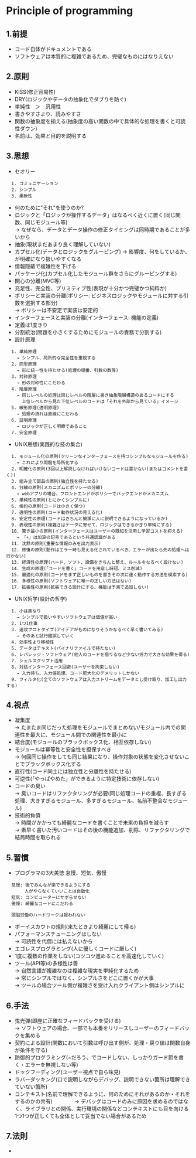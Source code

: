 # Principle of programming

## 1.前提
- コード自体がドキュメントである
- ソフトウェアは本質的に複雑であるため、完璧なものにはなりえない

## 2.原則
- KISS(修正容易性)
- DRY(ロジックやデータの抽象化でダブりを防ぐ)
- 単純性　＞　汎用性
- 書きやすさより、読みやすさ
- 関数の抽象度を揃える(抽象度の高い関数の中で具体的な処理を書くと可読性ダウン)
- 名前は、効果と目的を説明する

## 3.思想
- セオリー
```
  1. コミュニケーション
  2. シンプル
  3. 柔軟性
```
- 何のために"それ"を使うのか?
- ロジックと「ロジックが操作するデータ」はなるべく近くに置く(同じ関数、同じモジュール等)  
  → なぜなら、データとデータ操作の修正タイミングは同時期であることが多いから
- 抽象(現状まだあまり良く理解していない)
- カプセル化(データとロジックをグルーピング)
  → 影響度、何をしているか、が明確になり扱いやすくなる
- 情報隠蔽で複雑性を下げる
- パッケージ化(カプセル化したモジュール群をさらにグルーピングする)
- 関心の分離(MVC等)
- 充足性、完全性、プリミティブ性(表現が十分かつ完璧かつ純粋か)
- ポリシーと実装の分離(ポリシー: ビジネスロジックやモジュールに対する引数を選択する部分)  
  → ポリシーは不安定で実装は安定的
- インターフェースと実装の分離(インターフェース: 機能の定義)
- 定義は1度きり
- 分割統治(問題を小さくするためにモジュールの責務で分割する)
- 設計原理
```
  1. 単純原理
    → シンプル、局所的な完全性を重視する
  2. 同型原理
    → 形に統一性を持たせる(処理の順番、引数の数等)
  3. 対称原理
    → 形の対称性にこだわる
  4. 階層原理
    → 同じレベルの処理は同じレベルの階層に書き抽象階層構造のあるコードにする
      上位レベルから見た下位レベルのコードは「それを外部から見ている」イメージ
  5. 線形原理(透明原理)
    → 処理の流れは直線にこだわる
  6. 証明原理
    → ロジックが正しく明瞭であること
  7. 安全原理
```
- UNIX思想(実践的な技の集合)
```
  1. モジュール化の原則(クリーンなインターフェースを持つシンプルなモジュールを作る)
    → これにより問題を局所化する
  2. 明確化の原則(3回以上解読しなければいけないコードは書かない(またはコメントを書く))
  3. 組み立て部品の原則(独立性を持たせる)
  4. 分離の原則(メカニズムとポリシーの分離)
    → webアプリの場合、フロントエンドがポリシーでバックエンドがメカニズム
  5. 単純性の原則(とにかくシンプルに)
  6. 倹約の原則(コードは小さく保つ)
  7. 透明性の原則(コード動作状況の見える化)
  8. 安定性の原理(コードはきちんと簡潔に人に説明できるようになっているか)
  9. 表現性の原則(複雑さはデータに寄せて、ロジックはできるかぎり単純にする)
  10. 驚き最小の原則(インターフェースはユーザーの既知を活用し学習コストを抑える)
    → 「+」は加算の記号であるという共通認識がある
  11. 沈黙の原則(重要な情報のみを出力表示)
  12. 修復の原則(動作はエラー時も見える化されているべき、エラーが出たら先の処理へは行かない)
  13. 経済性の原理(ハード、ソフト、設備をきちんと整え、ルールをなるべく設けない)
  14. 生成の原理(「コードを書く」コードを用意し時短、ミス削減)
  15. 最適化の原則(コードをまず正しいものを書きその次に速く動作する方法を模索する)
  16. 多様性の原則(ソフトウェアに唯一の正しい方法はない)
  17. 拡張性の原則(拡張できる設計にする、機能は予測で追加しない)
```
- UNIX哲学(設計の哲学)
```
  1. 小は美なり
    → シンプルで扱いやすいソフトウェアは価値が高い
  2. 1つ1仕事
  3. 速攻プロトタイプ(アイデアがものになりそうかなるべく早く書いてみる)
    → そのあと試行錯誤していく
  4. 効率性より移植性
  5. データはテキスト(バイナリファイルで持たない)
  6. レバレッジ・ソフトウェア(他人のコードを借りるなど少ない労力で大きな効果を得る)
  7. シェルスクリプト活用
  8. 対話インターフェース回避(ユーザーを拘束しない)
    → 入力待ち、入力値処理、コード肥大化のデメリットしかない
  9. フィルタ化(全てのソフトウェアは入力ストリームをデータとし受け取り、加工し出力する)
```

## 4.視点
- 凝集度  
  → たまたま同じだった処理をモジュールでまとめない/モジュール内での関連性を最大に、モジュール間での関連性を最小に
- 結合度(モジュールのブラックボックス化、相互依存しない)
- モジュールは冪等性と安全性を担保すべき  
  → 何回同じ操作をしても同じ結果になり、操作対象の状態を変化させないことでブラックボックス化する
- 直行性(コード同士には独立性と分離性を持たせる)
- 可逆性(「やっぱやめた」ができるように特定技術に依存しない)
- コードの臭い  
  → 臭いコードはリファクタリングが必要(同じ処理コードの重複、長すぎる処理、大きすぎるモジュール、多すぎるモジュール、名前不整合なモジュール)
- 技術的負債  
  → 時間がかかっても綺麗なコードを書くことで未来の負担を減らす  
  → 素早く書いた汚いコードはその後の機能追加、削除、リファクタリングで結局時間を取られる

## 5.習慣
- プログラマの3大美徳 怠慢、短気、傲慢
```
  怠慢: 後でみんなが楽できるようにする
       人がやらなくていいことは自動化
  短気: コンピューターにサボらせない
  傲慢: 綺麗なコードにこだわる
  
  頭脳労働のハードワークは報われない
```
- ボーイスカウトの規則(来たときより綺麗にして帰る)
- パフォーマンスチューニングはしない  
  → 可読性を代償には払えないから
- エゴレスプログラミング(人に優しくコードに厳しく)
- 1度に複数の作業をしない(コツコツ進めることを高速化していく)
- ツール(API等)の多様性は善  
  → 自然言語が複雑なのは複雑な現実を単純化するため  
  → 常にシンプルではなく、シンプルさをどこに置くかが大事  
  → ツールの場合ツール側が複雑さを受け入れクライアント側はシンプルに

## 6.手法
- 曳光弾(即座に正確なフィードバックを受ける)  
  → ソフトウェアの場合、一部でも本番をリリースしユーザーのフィードバックを集める
- 契約による設計(関数において引数は呼び出す側が、処理・戻り値は関数自身が条件を守る)
- 防御的プログラミング(~だろう、でコードしない、しっかりガード節を書く・エラーを無視しない等)
- ドックフーディング(ユーザー視点で自ら味見)
- ラバーダッキング(口で説明しながらデバッグ、説明できない箇所は理解できていない箇所)
- コンテキスト(名前で理解できるように、何のためにそれがあるのか・それをするのかの共有)
　　　　→ デバッグはコードのみに原因を求めるのではなく、ライブラリとの関係、実行環境の関係などコンテキストにも目を向ける   
   1つ1つが正しくても全体として妥当でない場合があるため

## 7.法則
- 
